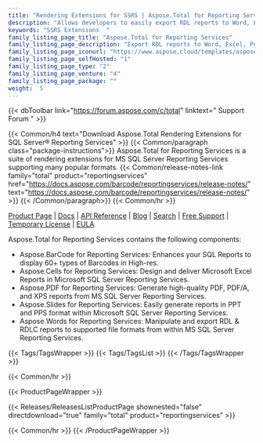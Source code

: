 ```yaml
---
title: "Rendering Extensions for SSRS | Aspose.Total for Reporting Services"
description: "Allows developers to easily export RDL reports to Word, Excel, PowerPoint and PDF document formats. You may also enhance the workflow by adding the barcodes to the exported documents. "
keywords: "SSRS Extensions  "
family_listing_page_title: "Aspose.Total for Reporting Services"
family_listing_page_description: "Export RDL reports to Word, Excel, PowerPoint and other formats from SQL Server Reporting Services."
family_listing_page_iconurl: "https://www.aspose.cloud/templates/aspose/App_Themes/V3/images/total/272x272/aspose_total-for-reporting-services-min.png"
family_listing_page_selfHosted: "1"
family_listing_page_type: "2"
family_listing_page_venture: "4"
family_listing_page_package: ""
weight:  5
---
```


{{< dbToolbar link="https://forum.aspose.com/c/total" linktext=" Support Forum " >}}

{{< Common/h4 text="Download Aspose.Total Rendering Extensions for SQL Server® Reporting Services"  >}}
{{< Common/paragraph class="package-instructions">}}
Aspose.Total for Reporting Services is a suite of rendering extensions for MS SQL Server Reporting Services supporting many popular formats.
{{< Common/release-notes-link family="total" product="reportingservices" href="https://docs.aspose.com/barcode/reportingservices/release-notes/" text="https://docs.aspose.com/barcode/reportingservices/release-notes/"  >}}
{{< /Common/paragraph>}}
{{< Common/hr >}}

[Product Page](https://products.aspose.com/total/reporting-services/) | [Docs](https://docs.aspose.com/total/reportingservices/) | [API Reference](https://reference.aspose.com/) | [Blog](https://blog.aspose.com/categories/aspose.total-product-family/) | [Search](https://search.aspose.com/) | [Free Support](https://forum.aspose.com/c/total/7) | [Temporary License](https://purchase.aspose.com/temporary-license) | [EULA](https://about.aspose.com/legal/eula/)

Aspose.Total for Reporting Services contains the following components:

* Aspose.BarCode for Reporting Services: Enhances your SQL Reports to display 60+ types of Barcodes in High-res.
* Aspose.Cells for Reporting Services: Design and deliver Microsoft Excel Reports in Microsoft SQL Server Reporting Services.
* Aspose.PDF for Reporting Services: Generate high-quality PDF, PDF/A, and XPS reports from MS SQL Server Reporting Services.
* Aspose.Slides for Reporting Services: Easily generate reports in PPT and PPS format within Microsoft SQL Server Reporting Services.
* Aspose.Words for Reporting Services: Manipulate and export RDL & RDLC reports to supported file formats from within MS SQL Server Reporting Services.

{{< Tags/TagsWrapper >}}
{{< Tags/TagsList >}}
{{< /Tags/TagsWrapper >}}

{{< Common/hr >}}

{{< ProductPageWrapper >}}

<!-- ReleasesListProductPage-->

{{< Releases/ReleasesListProductPage shownested="false"  directdownload="true" family="total" product="reportingservices" >}}

<!-- /ReleasesListProductPage-->

{{< Common/hr >}}
{{< /ProductPageWrapper >}}
